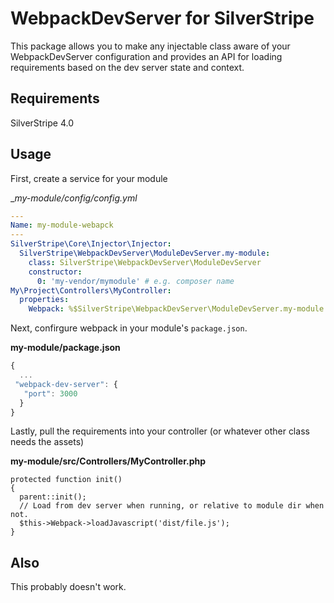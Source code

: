 # WebpackDevServer for SilverStripe

This package allows you to make any injectable class aware of your WebpackDevServer configuration
 and provides an API for loading requirements based on the dev server state and context.
 
 ## Requirements
 
 SilverStripe 4.0
 
 ## Usage
 
 First, create a service for your module
 
 __my-module/_config/config.yml__
 ```yaml
 ---
 Name: my-module-webapck
 ---
 SilverStripe\Core\Injector\Injector:
   SilverStripe\WebpackDevServer\ModuleDevServer.my-module:
     class: SilverStripe\WebpackDevServer\ModuleDevServer
     constructor:
       0: 'my-vendor/mymodule' # e.g. composer name
 My\Project\Controllers\MyController:
   properties:
     Webpack: %$SilverStripe\WebpackDevServer\ModuleDevServer.my-module
 ```
 
 Next, confirgure webpack in your module's `package.json`.
 
 __my-module/package.json__
 ```js
 {
   ...
  "webpack-dev-server": {
    "port": 3000
   }
 }
 ```
 
 Lastly, pull the requirements into your controller (or whatever other class needs the assets)
 
 __my-module/src/Controllers/MyController.php__
 ```
 protected function init()
 {
   parent::init();
   // Load from dev server when running, or relative to module dir when not.
   $this->Webpack->loadJavascript('dist/file.js');
 }
 ```
 
 ## Also
 
 This probably doesn't work.